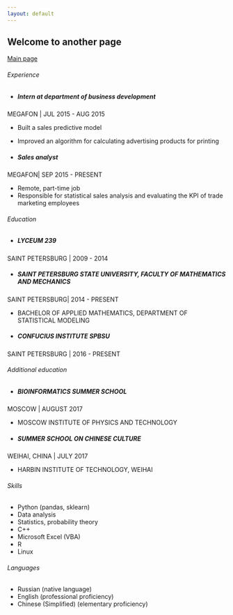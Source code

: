 ```yaml
---
layout: default
---
```


## Welcome to another page
[Main page](./)

###### [](#header-6)Experience

- ##### [](#header-5)Intern at department of business development
MEGAFON | JUL 2015 - AUG 2015
  - Built a sales predictive model
  - Improved an algorithm for calculating advertising products for printing

- ##### [](#header-5)Sales analyst
MEGAFON|  SEP 2015 - PRESENT
  - Remote, part-time job
  - Responsible for statistical sales analysis and evaluating the KPI of trade marketing employees

###### [](#header-6)Education

- ##### [](#header-5)LYCEUM 239
SAINT PETERSBURG  |  2009 - 2014

- ##### [](#header-5)SAINT PETERSBURG STATE UNIVERSITY, FACULTY OF MATHEMATICS AND MECHANICS
SAINT PETERSBURG|  2014 - PRESENT

  - BACHELOR OF APPLIED MATHEMATICS, DEPARTMENT OF STATISTICAL MODELING

- ##### [](#header-5)CONFUCIUS INSTITUTE SPBSU
SAINT PETERSBURG  |  2016 - PRESENT

###### [](#header-6)Additional education

- ##### [](#header-5)BIOINFORMATICS SUMMER SCHOOL
MOSCOW  |  AUGUST 2017
  - MOSCOW INSTITUTE OF PHYSICS AND TECHNOLOGY

- ##### [](#header-5)SUMMER SCHOOL ON CHINESE CULTURE
WEIHAI, CHINA |  JULY 2017
  - HARBIN INSTITUTE OF TECHNOLOGY, WEIHAI

###### [](#header-6)Skills
- Python (pandas, sklearn)
- Data analysis
- Statistics, probability theory
- C++
- Microsoft Excel (VBA)
- R
- Linux

###### [](#header-6)Languages
- Russian (native language)
- English (professional proficiency)
- Chinese (Simplified) (elementary proficiency)

